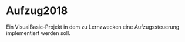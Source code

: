 # Aufzug2018
Ein VisualBasic-Projekt in dem zu Lernzwecken eine Aufzugssteuerung implementiert werden soll.
